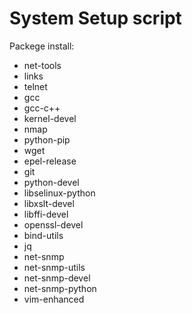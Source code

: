 

# System Setup script #

Packege install:
- net-tools
- links
- telnet
- gcc
- gcc-c++
- kernel-devel
- nmap
- python-pip
- wget
- epel-release
- git 
- python-devel 
- libselinux-python 
- libxslt-devel 
- libffi-devel 
- openssl-devel 
- bind-utils 
- jq 
- net-snmp 
- net-snmp-utils 
- net-snmp-devel 
- net-snmp-python 
- vim-enhanced
